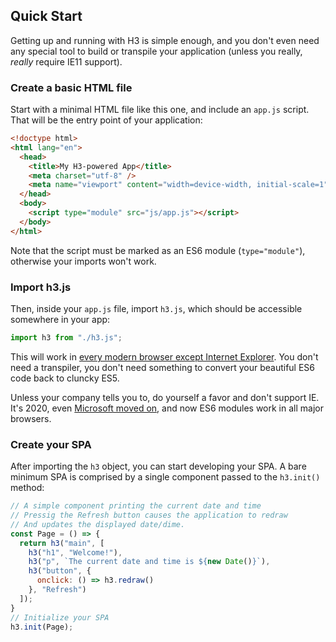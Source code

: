 ## Quick Start

Getting up and running with H3 is simple enough, and you don't even need any special tool to build or transpile your application (unless you really, *really* require IE11 support).

### Create a basic HTML file

Start with a minimal HTML file like this one, and include an `app.js` script. That will be the entry point of your application:

```html
<!doctype html>
<html lang="en">
  <head>
    <title>My H3-powered App</title>
    <meta charset="utf-8" />
    <meta name="viewport" content="width=device-width, initial-scale=1" />
  </head>
  <body>
    <script type="module" src="js/app.js"></script>
  </body>
</html>
```

Note that the script must be marked as an ES6 module (`type="module"`), otherwise your imports won't work.

### Import h3.js

Then, inside your `app.js` file, import `h3.js`, which should be accessible somewhere in your app:

```js
import h3 from "./h3.js";
```

This will work in [every modern browser except Internet Explorer](https://developer.mozilla.org/en-US/docs/Web/JavaScript/Guide/Modules). You don't need a transpiler, you don't need something to convert your beautiful ES6 code back to cluncky ES5.

Unless your company tells you to, do yourself a favor and don't support IE. It's 2020, even [Microsoft moved on](https://www.theverge.com/2020/1/15/21066767/microsoft-edge-chromium-new-browser-windows-mac-download-os), and now ES6 modules work in all major browsers.

### Create your SPA

After importing the `h3` object, you can start developing your SPA. A bare minimum SPA is comprised by a single component passed to the `h3.init()` method:

```js
// A simple component printing the current date and time
// Pressig the Refresh button causes the application to redraw
// And updates the displayed date/dime.
const Page = () => {
  return h3("main", [
    h3("h1", "Welcome!"),
    h3("p", `The current date and time is ${new Date()}`),
    h3("button", {
      onclick: () => h3.redraw()
    }, "Refresh")
  ]);
}
// Initialize your SPA
h3.init(Page);
```